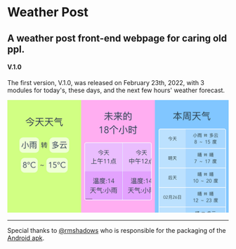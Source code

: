 # Weather Post
## A weather post front-end webpage for caring old ppl.

#### **V.1.0**

The first version, V.1.0, was released on February 23th, 2022, with 3 modules for today's, these days, and the next few hours' weather forecast.

![003.jpg](https://github.com/xjx0106/myGithubReadmeImages/blob/master/WeatherPost/003.jpg?raw=true)




<hr />

Special thanks to [@rmshadows](https://github.com/rmshadows) who is responsible for the packaging of the [Android apk](https://gitee.com/rmshadows/html-template/tree/master/websites/apks).

